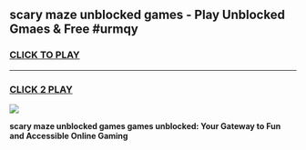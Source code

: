 
## scary maze unblocked games - Play Unblocked Gmaes & Free #urmqy
<h3>
<a href="https://news.freeplayer.one?title=scary_maze_unblocked_games&ref=24F">CLICK TO PLAY</a></h3>
<hr>

<h3>
<a href="https://news.freeplayer.one?title=scary_maze_unblocked_games&ref=24F">CLICK 2 PLAY</a>
  
</h3>

<a href="https://news.freeplayer.one?title=scary_maze_unblocked_games&ref=24F/"><img src="https://clearcache.store/games.png"></a>


**scary maze unblocked games games unblocked: Your Gateway to Fun and Accessible Online Gaming**
